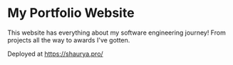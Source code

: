 # My Portfolio Website
This website has everything about my software engineering journey! From projects all the way to awards I've gotten. 

Deployed at https://shaurya.pro/
